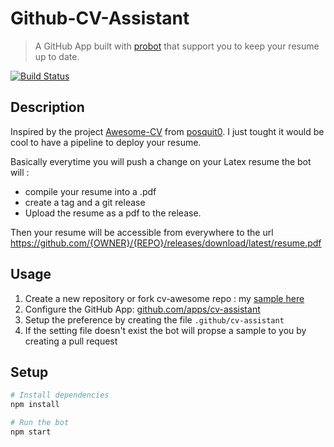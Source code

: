 # Github-CV-Assistant

> A GitHub App built with [probot](https://github.com/probot/probot) that support you to keep your resume up to date.

[![Build Status](https://travis-ci.org/olivierodo/gh-cv-assistant.svg?branch=master)](https://travis-ci.org/olivierodo/gh-cv-assistant)

## Description

Inspired by the project [Awesome-CV](https://github.com/posquit0/Awesome-CV) from [posquit0](https://github.com/posquit0).
I just tought it would be cool to have a pipeline to deploy your resume.

Basically everytime you will push a change on your Latex resume the bot will :
* compile your resume into a .pdf
* create a tag and a git release
* Upload the resume as a pdf to the release.

Then your resume will be accessible from everywhere to the url https://github.com/{OWNER}/{REPO}/releases/download/latest/resume.pdf

## Usage

1. Create a new repository or fork cv-awesome repo : my [sample here]()
2. Configure the GitHub App: [github.com/apps/cv-assistant](https://github.com/apps/cv-assistant)
3. Setup the preference by creating the file `.github/cv-assistant`
4. If the setting file doesn't exist the bot will propse a sample to you by creating a pull request


## Setup

```sh
# Install dependencies
npm install

# Run the bot
npm start
```
